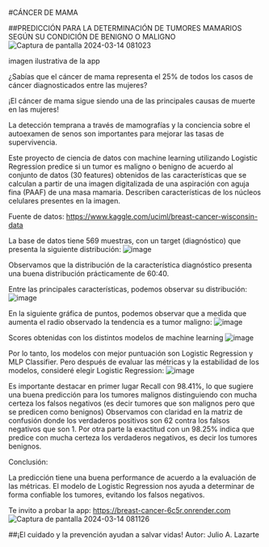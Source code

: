 #CÁNCER DE MAMA

##PREDICCIÓN PARA LA DETERMINACIÓN DE TUMORES MAMARIOS SEGÚN SU CONDICIÓN DE BENIGNO O MALIGNO
![Captura de pantalla 2024-03-14 081023](https://github.com/JulioLaz/breast_cancer_nb/assets/108642139/cdc56c1a-85c1-4b44-96eb-610ce8403b8e)

imagen ilustrativa de la app

¿Sabías que el cáncer de mama representa el 25% de todos
los casos de cáncer diagnosticados entre las mujeres?

¡El cáncer de mama sigue siendo una de las
principales causas de muerte en las mujeres!

La detección temprana a través de mamografías y la conciencia sobre el autoexamen de senos son
importantes para mejorar las tasas de supervivencia.

Este proyecto de ciencia de datos con machine learning utilizando Logistic Regression predice si un tumor es maligno o benigno de acuerdo al conjunto de datos (30 features) obtenidos de las características que se calculan a partir de una imagen digitalizada de una aspiración con aguja fina (PAAF) de una masa mamaria. Describen características de los núcleos celulares presentes en la imagen.

Fuente de datos:
https://www.kaggle.com/uciml/breast-cancer-wisconsin-data

La base de datos tiene 569 muestras, con un target (diagnóstico) que presenta la siguiente distribución:
![image](https://github.com/JulioLaz/breast_cancer_nb/assets/108642139/aec8c0bd-1e1c-4083-8add-2e7fbfebc055)

Observamos que la distribución de la característica diagnóstico presenta una buena distribución prácticamente de 60:40.

Entre las principales características, podemos observar su distribución:
![image](https://github.com/JulioLaz/breast_cancer_nb/assets/108642139/529fd6f2-79e7-4b04-8c2e-0398f51ff07f)

En la siguiente gráfica de puntos, podemos observar que a medida que aumenta el radio observado la tendencia es a tumor maligno:
![image](https://github.com/JulioLaz/breast_cancer_nb/assets/108642139/c551c1fd-c0eb-4320-8243-bdbd782585c2)

Scores obtenidas con los distintos modelos de machine learning
![image](https://github.com/JulioLaz/breast_cancer_nb/assets/108642139/c3e9434a-f725-4392-afa2-10c485afd89d)

Por lo tanto, los modelos con mejor puntuación son Logistic Regression y MLP Classifier. Pero después de evaluar las métricas y la estabilidad de los modelos, consideré elegir Logistic Regression:
![image](https://github.com/JulioLaz/breast_cancer_nb/assets/108642139/e5588f01-5748-41e9-9757-c5bef6e97537)

Es importante destacar en primer lugar Recall con 98.41%, lo que sugiere una buena predicción para los tumores malignos distinguiendo con mucha certeza los falsos negativos (es decir tumores que son malignos pero que se predicen como benignos) Observamos con claridad en la matriz de confusión donde los verdaderos positivos son 62 contra los falsos negativos que son 1. Por otra parte la exactitud con un 98.25% indica que predice con mucha certeza los verdaderos negativos, es decir los tumores benignos.


Conclusión: 

La predicción tiene una buena performance de acuerdo a la evaluación de las métricas. El modelo de Logistic Regression nos ayuda a determinar de forma confiable los tumores, evitando los falsos negativos.

Te invito a probar la app:
https://breast-cancer-6c5r.onrender.com
![Captura de pantalla 2024-03-14 081126](https://github.com/JulioLaz/breast_cancer_nb/assets/108642139/97f0f1ed-5d67-465f-811a-616ab786dbce)

##¡El cuidado y la prevención ayudan a salvar vidas!
Autor: Julio A. Lazarte
